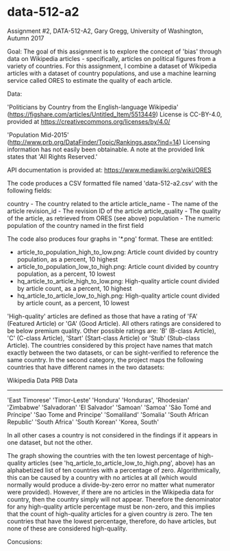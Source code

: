 # data-512-a2

Assignment #2, DATA-512-A2, Gary Gregg, University of Washington, Autumn 2017

Goal: The goal of this assignment is to explore the concept of 'bias' through data on Wikipedia articles - specifically, articles on political figures from a variety of countries.  For this assignment, I combine a dataset of Wikipedia articles with a dataset of country populations, and use a machine learning service called ORES to estimate the quality of each article.

Data:

'Politicians by Country from the English-language Wikipedia' (https://figshare.com/articles/Untitled_Item/5513449)
License is CC-BY-4.0, provided at https://creativecommons.org/licenses/by/4.0/

'Population Mid-2015' (http://www.prb.org/DataFinder/Topic/Rankings.aspx?ind=14)
Licensing information has not easily been obtainable.  A note at the provided link states that 'All Rights Reserved.'

API documentation is provided at: https://www.mediawiki.org/wiki/ORES

The code produces a CSV formatted file named 'data-512-a2.csv' with the following fields:

country -           The country related to the article
article_name -      The name of the article
revision_id -       The revision ID of the article
article_quality -   The quality of the article, as retrieved from ORES (see above)
population -        The numeric population of the country named in the first field

The code also produces four graphs in '\*.png' format.  These are entitled:

* article_to_population_high_to_low.png: Article count divided by country population, as a percent, 10 highest
* article_to_population_low_to_high.png: Article count divided by country population, as a percent, 10 lowest
* hq_article_to_article_high_to_low.png: High-quality article count divided by article count, as a percent, 10 highest
* hq_article_to_article_low_to_high.png: High-quality article count divided by article count, as a percent, 10 lowest

'High-quality' articles are defined as those that have a rating of 'FA' (Featured Article) or 'GA' (Good Article).  All others ratings are considered to be below premium quality.  Other possible ratings are: 'B' (B-class Article), 'C' (C-class Article), 'Start' (Start-class Article) or 'Stub' (Stub-class Article).  The countries considered by this project have names that match exactly between the two datasets, or can be sight-verified to reference the same country.  In the second category, the project maps the following countries that have different names in the two datasets:

Wikipedia Data            PRB Data
------------------------  -----------------------
'East Timorese'           'Timor-Leste'
'Hondura'                 'Honduras',
'Rhodesian'               'Zimbabwe'
'Salvadoran'              'El Salvador'
'Samoan'                  'Samoa'
'São Tomé and Príncipe'   'Sao Tome and Principe'
'Somaliland'              'Somalia'
'South African Republic'  'South Africa'
'South Korean'            'Korea, South'

In all other cases a country is not considered in the findings if it appears in one dataset, but not the other.

The graph showing the countries with the ten lowest percentage of high-quality articles (see 'hq_article_to_article_low_to_high.png', above) has an alphabetized list of ten countries with a percentage of zero.  Algorithmically, this can be caused by a country with no articles at all (which would normally would produce a divide-by-zero error no matter what numerator were provided).  However, if there are no articles in the Wikipedia data for country, then the country simply will not appear.  Therefore the denominator for any high-quality article percentage must be non-zero, and this implies that the count of high-quality articles for a given country *is* zero.  The ten countries that have the lowest percentage, therefore, do have articles, but none of these are considered high-quality.

Concusions:
